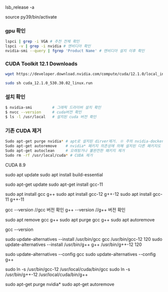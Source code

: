 lsb_release -a


source py39/bin/activate



### gpu 확인
```bash
lspci | grep -i VGA # 추천 전체 확인
lspci -v | grep -i nvidia # 엔비디아 확인
nvidia-smi --query | fgrep 'Product Name' # 엔비디아 설치 이후 확인
```

### CUDA Toolkit 12.1 Downloads
```bash
wget https://developer.download.nvidia.com/compute/cuda/12.1.0/local_installers/cuda_12.1.0_530.30.02_linux.run

sudo sh cuda_12.1.0_530.30.02_linux.run
```


###  설치 확인
```bash
$ nvidia-smi         # 그래픽 드라이버 설치 확인
$ nvcc --version     # cuda버전 확인
$ ls -l /usr/local   # 설치된 cuda 버전 확인
```

### 기존 CUDA 제거
```bash
Sudo apt-get purge nvidia* # apt로 설치된 dirver제거. ※ 주의 nvidia-docker가 제거 될 수 있음. 이 경우 $apt list nvidia* 결과 보고 하나씩 제거
Sudo apt-get autoremove    # nvidia* 패키지 의존성에 의해 설치된 다른 패키지도 제거
Sudo apt-get autoclean     # 오래됬거나 불완전한 패키지 제거
Sudo rm -rf /usr/local/cuda* # CUDA 제거
```


CUDA 8.9 


sudo apt update
sudo apt install build-essential


sudo apt-get update
sudo apt-get install gcc-11


sudo apt install gcc g++
sudo apt install gcc-12 g++-12
sudo apt install gcc-11 g++-11

gcc --version   //gcc 버전 확인
g++ --version   //g++ 버전 확인

sudo apt remove gcc g++
sudo apt purge gcc g++
sudo apt autoremove

gcc --version


sudo update-alternatives --install /usr/bin/gcc gcc /usr/bin/gcc-12 120
sudo update-alternatives --install /usr/bin/g++ g++ /usr/bin/g++-12 120

sudo update-alternatives --config gcc
sudo update-alternatives --config g++

sudo ln -s /usr/bin/gcc-12 /usr/local/cuda/bin/gcc 
sudo ln -s /usr/bin/g++-12 /usr/local/cuda/bin/g++



sudo apt-get purge nvidia*
sudo apt-get autoremove